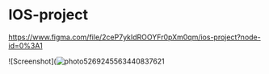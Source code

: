 # IOS-project

https://www.figma.com/file/2ceP7ykIdROOYFr0pXm0qm/ios-project?node-id=0%3A1

![Screenshot](![photo5269245563440837621](https://user-images.githubusercontent.com/70576424/143676314-335cc3da-43d7-4154-951a-297891e15bdc.jpg)
